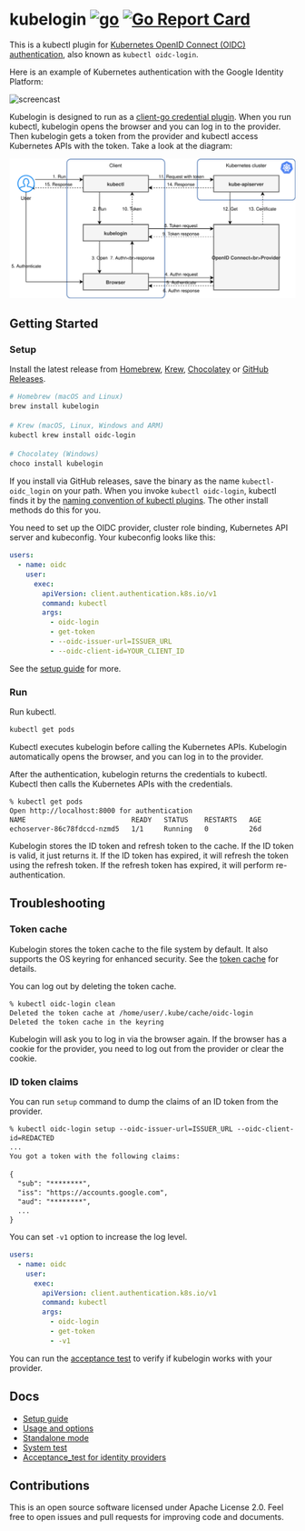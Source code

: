 # kubelogin [![go](https://github.com/int128/kubelogin/actions/workflows/go.yaml/badge.svg)](https://github.com/int128/kubelogin/actions/workflows/go.yaml) [![Go Report Card](https://goreportcard.com/badge/github.com/int128/kubelogin)](https://goreportcard.com/report/github.com/int128/kubelogin)

This is a kubectl plugin for [Kubernetes OpenID Connect (OIDC) authentication](https://kubernetes.io/docs/reference/access-authn-authz/authentication/#openid-connect-tokens), also known as `kubectl oidc-login`.

Here is an example of Kubernetes authentication with the Google Identity Platform:

<img alt="screencast" src="https://user-images.githubusercontent.com/321266/85427290-86e43700-b5b6-11ea-9e97-ffefd736c9b7.gif" width="572" height="391">

Kubelogin is designed to run as a [client-go credential plugin](https://kubernetes.io/docs/reference/access-authn-authz/authentication/#client-go-credential-plugins).
When you run kubectl, kubelogin opens the browser and you can log in to the provider.
Then kubelogin gets a token from the provider and kubectl access Kubernetes APIs with the token.
Take a look at the diagram:

![Diagram of the credential plugin](docs/credential-plugin-diagram.svg)

## Getting Started

### Setup

Install the latest release from [Homebrew](https://brew.sh/), [Krew](https://github.com/kubernetes-sigs/krew), [Chocolatey](https://chocolatey.org/packages/kubelogin) or [GitHub Releases](https://github.com/int128/kubelogin/releases).

```sh
# Homebrew (macOS and Linux)
brew install kubelogin

# Krew (macOS, Linux, Windows and ARM)
kubectl krew install oidc-login

# Chocolatey (Windows)
choco install kubelogin
```

If you install via GitHub releases, save the binary as the name `kubectl-oidc_login` on your path.
When you invoke `kubectl oidc-login`, kubectl finds it by the [naming convention of kubectl plugins](https://kubernetes.io/docs/tasks/extend-kubectl/kubectl-plugins/).
The other install methods do this for you.

You need to set up the OIDC provider, cluster role binding, Kubernetes API server and kubeconfig.
Your kubeconfig looks like this:

```yaml
users:
  - name: oidc
    user:
      exec:
        apiVersion: client.authentication.k8s.io/v1
        command: kubectl
        args:
          - oidc-login
          - get-token
          - --oidc-issuer-url=ISSUER_URL
          - --oidc-client-id=YOUR_CLIENT_ID
```

See the [setup guide](docs/setup.md) for more.

### Run

Run kubectl.

```sh
kubectl get pods
```

Kubectl executes kubelogin before calling the Kubernetes APIs.
Kubelogin automatically opens the browser, and you can log in to the provider.

After the authentication, kubelogin returns the credentials to kubectl.
Kubectl then calls the Kubernetes APIs with the credentials.

```console
% kubectl get pods
Open http://localhost:8000 for authentication
NAME                          READY   STATUS    RESTARTS   AGE
echoserver-86c78fdccd-nzmd5   1/1     Running   0          26d
```

Kubelogin stores the ID token and refresh token to the cache.
If the ID token is valid, it just returns it.
If the ID token has expired, it will refresh the token using the refresh token.
If the refresh token has expired, it will perform re-authentication.

## Troubleshooting

### Token cache

Kubelogin stores the token cache to the file system by default.
It also supports the OS keyring for enhanced security.
See the [token cache](docs/usage.md#token-cache) for details.

You can log out by deleting the token cache.

```console
% kubectl oidc-login clean
Deleted the token cache at /home/user/.kube/cache/oidc-login
Deleted the token cache in the keyring
```

Kubelogin will ask you to log in via the browser again.
If the browser has a cookie for the provider, you need to log out from the provider or clear the cookie.

### ID token claims

You can run `setup` command to dump the claims of an ID token from the provider.

```console
% kubectl oidc-login setup --oidc-issuer-url=ISSUER_URL --oidc-client-id=REDACTED
...
You got a token with the following claims:

{
  "sub": "********",
  "iss": "https://accounts.google.com",
  "aud": "********",
  ...
}
```

You can set `-v1` option to increase the log level.

```yaml
users:
  - name: oidc
    user:
      exec:
        apiVersion: client.authentication.k8s.io/v1
        command: kubectl
        args:
          - oidc-login
          - get-token
          - -v1
```

You can run the [acceptance test](acceptance_test) to verify if kubelogin works with your provider.

## Docs

- [Setup guide](docs/setup.md)
- [Usage and options](docs/usage.md)
- [Standalone mode](docs/standalone-mode.md)
- [System test](system_test)
- [Acceptance_test for identity providers](acceptance_test)

## Contributions

This is an open source software licensed under Apache License 2.0.
Feel free to open issues and pull requests for improving code and documents.

